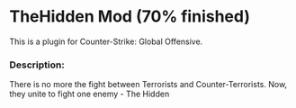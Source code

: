 # TheHidden Mod (70% finished)

This is a plugin for Counter-Strike: Global Offensive.

### Description:
There is no more the fight between Terrorists and Counter-Terrorists. Now, they unite to fight one enemy - The Hidden

